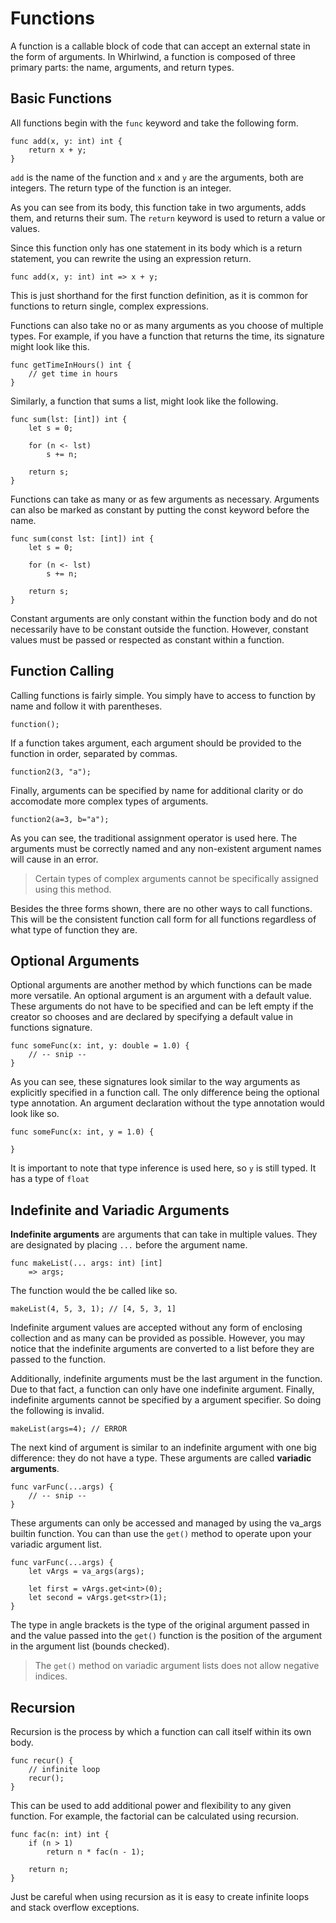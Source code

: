 # Functions

A function is a callable block of code that can accept an external state in the form of arguments.
In Whirlwind, a function is composed of three primary parts: the name, arguments, and return
types.  

## Basic Functions

All functions begin with the `func` keyword and take the following form.

    func add(x, y: int) int {
        return x + y;
    }

`add` is the name of the function and `x` and `y` are the arguments, both are integers.
The return type of the function is an integer.

As you can see from its body, this function take in two arguments, adds them, and returns
their sum.  The `return` keyword is used to return a value or values.  

Since this function only has one statement in its body which is a return statement,
you can rewrite the using an expression return.

    func add(x, y: int) int => x + y;

This is just shorthand for the first function definition, as it is common for functions to
return single, complex expressions.

Functions can also take no or as many arguments as you choose of multiple types.  For example,
if you have a function that returns the time, its signature might look like this.

    func getTimeInHours() int {
        // get time in hours
    }

Similarly, a function that sums a list, might look like the following.

    func sum(lst: [int]) int {
        let s = 0;

        for (n <- lst)
            s += n;

        return s;
    }

Functions can take as many or as few arguments as necessary.  Arguments
can also be marked as constant by putting the const keyword before the
name.

    func sum(const lst: [int]) int {
        let s = 0;

        for (n <- lst)
            s += n;

        return s;
    }

Constant arguments are only constant within the function body and do not
necessarily have to be constant outside the function.  However, constant
values must be passed or respected as constant within a function.

## Function Calling

Calling functions is fairly simple.  You simply have to
access to function by name and follow it with parentheses.

    function();

If a function takes argument, each argument should be provided
to the function in order, separated by commas.

    function2(3, "a");

Finally, arguments can be specified by name for additional clarity
or do accomodate more complex types of arguments.

    function2(a=3, b="a");

As you can see, the traditional assignment operator is used here.
The arguments must be correctly named and any non-existent argument
names will cause in an error.

> Certain types of complex arguments cannot be specifically assigned
> using this method.

Besides the three forms shown, there are no other ways to call functions.
This will be the consistent function call form for all functions regardless
of what type of function they are.

## Optional Arguments

Optional arguments are another method by which functions can be
made more versatile.  An optional argument is an argument with a default value.  
These arguments do not have to be specified and can be left empty if
the creator so chooses and are declared by specifying a default value in
functions signature.

    func someFunc(x: int, y: double = 1.0) {
        // -- snip --
    }

As you can see, these signatures look similar to the way arguments
as explicitly specified in a function call.  The only
difference being the optional type annotation.  An argument declaration without
the type annotation would look like so.

    func someFunc(x: int, y = 1.0) {

    }

It is important to note that type inference is used here, so `y` is still typed.
It has a type of `float`

## Indefinite and Variadic Arguments

**Indefinite arguments** are arguments that can take in multiple values.  They are
designated by placing `...` before the argument name.

    func makeList(... args: int) [int]
        => args;

The function would the be called like so.

    makeList(4, 5, 3, 1); // [4, 5, 3, 1]

Indefinite argument values are accepted without any form of enclosing collection
and as many can be provided as possible.  However, you may notice that
the indefinite arguments are converted to a list before they are passed to the function.

Additionally, indefinite arguments must be the last argument in the function.
Due to that fact, a function can only have one indefinite argument.  Finally,
indefinite arguments cannot be specified by a argument specifier.  So doing the following
is invalid.

    makeList(args=4); // ERROR

The next kind of argument is similar to an indefinite argument with one big difference:
they do not have a type.  These arguments are called **variadic arguments**.

    func varFunc(...args) {
        // -- snip --
    }

These arguments can only be accessed and managed by using the va_args builtin
function.  You can than use the `get()` method to operate upon your
variadic argument list.

    func varFunc(...args) {
        let vArgs = va_args(args);

        let first = vArgs.get<int>(0);
        let second = vArgs.get<str>(1);
    }

The type in angle brackets is the type of the original argument passed in
and the value passed into the `get()` function is the position of the argument
in the argument list (bounds checked).  

> The `get()` method on variadic argument lists does not allow negative indices.

## Recursion

Recursion is the process by which a function can call itself within its
own body.

    func recur() {
        // infinite loop
        recur();
    }

This can be used to add additional power and flexibility to any given function.
For example, the factorial can be calculated using recursion.

    func fac(n: int) int {
        if (n > 1)
            return n * fac(n - 1);

        return n;
    }

Just be careful when using recursion as it is easy to create infinite loops
and stack overflow exceptions.
